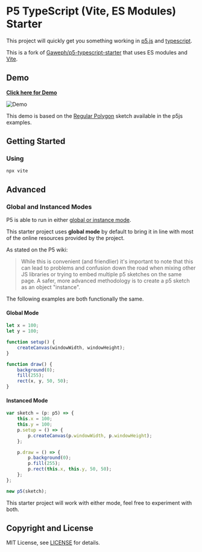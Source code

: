 # P5 TypeScript (Vite, ES Modules) Starter

This project will quickly get you something working in [p5.js](https://p5js.org/) and [typescript](https://www.typescriptlang.org/).

This is a fork of [Gaweph/p5-typescript-starter](https://github.com/Gaweph/p5-typescript-starter) that uses ES modules and [Vite](https://vitejs.dev/).

## Demo

**[Click here for Demo](https://flytaly.github.io/p5-typescript-starter/)**

![Demo](./p5-typescript-demo.png?raw=true 'Demo')

This demo is based on the [Regular Polygon](https://p5js.org/examples/form-regular-polygon.html) sketch available in the p5js examples.

## Getting Started

### Using

```
npx vite
```

## Advanced

### Global and Instanced Modes

P5 is able to run in either [global or instance mode](https://github.com/processing/p5.js/wiki/Global-and-instance-mode).

This starter project uses **global mode** by default to bring it in line with most of the online resources provided by the project.

As stated on the P5 wiki:

> While this is convenient (and friendlier) it's important to note that this can lead to problems and confusion down the road when mixing other JS libraries or trying to embed multiple p5 sketches on the same page. A safer, more advanced methodology is to create a p5 sketch as an object "instance".

The following examples are both functionally the same.

#### Global Mode

```typescript
let x = 100;
let y = 100;

function setup() {
    createCanvas(windowWidth, windowHeight);
}

function draw() {
    background(0);
    fill(255);
    rect(x, y, 50, 50);
}
```

#### Instanced Mode

```typescript
var sketch = (p: p5) => {
    this.x = 100;
    this.y = 100;
    p.setup = () => {
        p.createCanvas(p.windowWidth, p.windowHeight);
    };

    p.draw = () => {
        p.background(0);
        p.fill(255);
        p.rect(this.x, this.y, 50, 50);
    };
};

new p5(sketch);
```

This starter project will work with either mode, feel free to experiment with both.

## Copyright and License

MIT License, see [LICENSE](https://github.com/flytaly/p5-typescript-starter/blob/master/LICENSE) for details.
